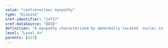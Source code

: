 ```yaml
---
value: "centronuclear myopathy"
type: "Disease"
xref-identifier: "14717"
xref-dataSource: "DOID"
definition: "A myopathy characterized by abnormally located  nuclei in skeletal muscle cells. The nuclei are located in the center of the cell, instead of their normal location at the periphery.|Xref MGI."
level: "Level 4+"
parents: [423]
---
```


